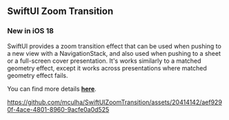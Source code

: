 ## SwiftUI Zoom Transition

###  New in iOS 18
SwiftUI provides a zoom transition effect that can be used when pushing to a new view with a NavigationStack, and also used when pushing to a sheet or a full-screen cover presentation. It's works similarly to a matched geometry effect, except it works across presentations where matched geometry effect fails.


You can find more details [**here**](https://developer.apple.com/videos/play/wwdc2024/10145/).


https://github.com/mculha/SwiftUIZoomTransition/assets/20414142/aef9290f-4ace-4801-8960-9acfe0a0d525


